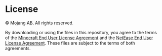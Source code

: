 # License

© Mojang AB. All rights reserved.

By downloading or using the files in this repository, you agree to the terms of the [Minecraft End User License Agreement](https://www.minecraft.net/eula) and the [NetEase End User License Agreement](https://game.163.com/app/client/userAgreement.html). These files are subject to the terms of both agreements.
